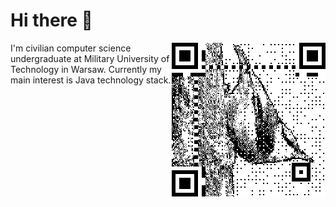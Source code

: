 # Hi there 👋

<img style="float: right;" src="/canvas.png">  I'm civilian computer science undergraduate at Military University of Technology in Warsaw. Currently my main interest is Java technology stack.

<!--
**jakub-kowalik/jakub-kowalik** is a ✨ _special_ ✨ repository because its `README.md` (this file) appears on your GitHub profile.

Here are some ideas to get you started:

- 🔭 I’m currently working on ...
- 🌱 I’m currently learning ...
- 👯 I’m looking to collaborate on ...
- 🤔 I’m looking for help with ...
- 💬 Ask me about ...
- 📫 How to reach me: ...
- 😄 Pronouns: ...
- ⚡ Fun fact: ...
-->
